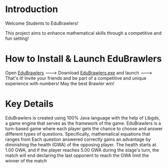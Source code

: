 # Introduction

Welcome Students to EduBrawlers!

This project aims to enhance mathematical skills through a competitive and fun setting!

# How to Install & Launch EduBrawlers

Open [EduBrawlers](https://github.com/Fuzaru/EduBrawler/tree/master/EduBrawlers) ---> Download [EduBrawlers.exe](https://github.com/Fuzaru/EduBrawler/blob/master/EduBrawlers/EduBrawlers.exe) and launch ---> That's it! Invite your friends and be part of a competitive and unique experience with numbers! May the best Brawler win!

# Key Details

EduBrawlers is created using 100% Java language with the help of Libgdx, a game engine that serves as the framework of the game. EduBrawlers is a turn-based game where each player gets the chance to choose and answer different types of questions. Specifically, mathematical equations that ranges from Each question answered correctly gains an advantage by diminishing the health (GWA) of the opposing player. The health starts at 1.00 GWA, and if the player reaches 5.00 GWA during the stage's turn, the match will end declaring the last opponent to reach the GWA limit the winner of the match
